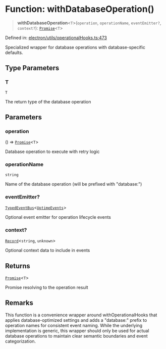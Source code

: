 # Function: withDatabaseOperation()

> **withDatabaseOperation**\<`T`\>(`operation`, `operationName`, `eventEmitter?`, `context?`): [`Promise`](https://developer.mozilla.org/docs/Web/JavaScript/Reference/Global_Objects/Promise)\<`T`\>

Defined in: [electron/utils/operationalHooks.ts:473](https://github.com/Nick2bad4u/Uptime-Watcher/blob/main/electron/utils/operationalHooks.ts#L473)

Specialized wrapper for database operations with database-specific defaults.

## Type Parameters

### T

`T`

The return type of the database operation

## Parameters

### operation

() => [`Promise`](https://developer.mozilla.org/docs/Web/JavaScript/Reference/Global_Objects/Promise)\<`T`\>

Database operation to execute with retry logic

### operationName

`string`

Name of the database operation (will be prefixed with
  "database:")

### eventEmitter?

[`TypedEventBus`](../../../events/TypedEventBus/classes/TypedEventBus.md)\<[`UptimeEvents`](../../../events/eventTypes/interfaces/UptimeEvents.md)\>

Optional event emitter for operation lifecycle events

### context?

[`Record`](https://www.typescriptlang.org/docs/handbook/utility-types.html#recordkeys-type)\<`string`, `unknown`\>

Optional context data to include in events

## Returns

[`Promise`](https://developer.mozilla.org/docs/Web/JavaScript/Reference/Global_Objects/Promise)\<`T`\>

Promise resolving to the operation result

## Remarks

This function is a convenience wrapper around withOperationalHooks that
applies database-optimized settings and adds a "database:" prefix to
operation names for consistent event naming. While the underlying
implementation is generic, this wrapper should only be used for actual
database operations to maintain clear semantic boundaries and event
categorization.
